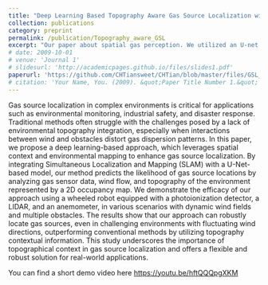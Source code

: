 ```yaml
---
title: "Deep Learning Based Topography Aware Gas Source Localization with Mobile Robot"
collection: publications
category: preprint
permalink: /publication/Topography_aware_GSL
excerpt: "Our paper about spatial gas perception. We utilized an U-net to predict gas leakage source based on environmental spatial context. It's the first work presenting gas source localization in complex indoor environment"
# date: 2009-10-01
# venue: 'Journal 1'
# slidesurl: 'http://academicpages.github.io/files/slides1.pdf'
paperurl: 'https://github.com/CHTiansweet/CHTian/blob/master/files/GSL_preprint.pdf'
# citation: 'Your Name, You. (2009). &quot;Paper Title Number 1.&quot; <i>Journal 1</i>. 1(1).'
---
```


Gas source localization in complex environments is critical for applications such as environmental monitoring, industrial safety, and disaster response. Traditional methods often struggle with the challenges posed by a lack of environmental topography integration, especially when interactions between wind and obstacles distort gas dispersion patterns. In this paper, we propose a deep learning-based approach, which leverages spatial context and environmental mapping to enhance gas source localization. By integrating Simultaneous Localization and Mapping (SLAM) with a U-Net-based model, our method predicts the likelihood of gas source locations by analyzing gas sensor data, wind flow, and topography of the environment represented by a 2D occupancy map. We demonstrate the efficacy of our approach using a wheeled robot equipped with a photoionization detector, a LIDAR, and an anemometer, in various scenarios with dynamic wind fields and multiple obstacles. The results show that our approach can robustly locate gas sources, even in challenging environments with fluctuating wind directions, outperforming conventional methods by utilizing topography contextual information. This study underscores the importance of topographical context in gas source localization and offers a flexible and robust solution for real-world applications.<br>

You can find a short demo video here https://youtu.be/hftQQQpgXKM
